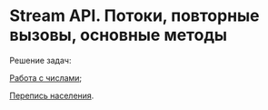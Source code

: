 # Stream API. Потоки, повторные вызовы, основные методы
Решение задач:

[Работа с числами](https://github.com/netology-code/jd-homeworks/blob/master/streams/task1/README.md);

[Перепись населения](https://github.com/netology-code/jd-homeworks/blob/master/streams/task2/README.md).
